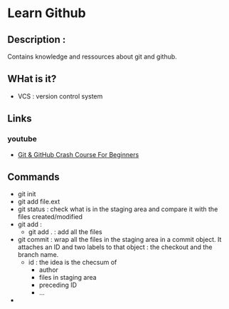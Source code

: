 # Learn Github

## Description : 
Contains knowledge and ressources about git and github.

## WHat is it?
  * VCS : version control system

## Links

### youtube 
  * [Git & GitHub Crash Course For Beginners](https://www.youtube.com/watch?v=SWYqp7iY_Tc)

## Commands
 * git init
 * git add file.ext
 * git status : check what is in the staging area and compare it with the files created/modified
 * git add :
   * git add . : add all the files
 * git commit : wrap all the files in the staging area in a commit object. It attaches an ID and two labels to that object  : the checkout and the branch name.
   * id : the idea is the checsum of 
     * author
     * files in staging area
     * preceding ID
     * ...
  * 
